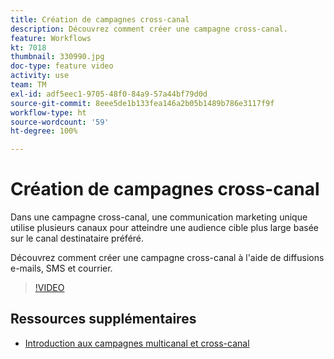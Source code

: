 ```yaml
---
title: Création de campagnes cross-canal
description: Découvrez comment créer une campagne cross-canal.
feature: Workflows
kt: 7018
thumbnail: 330990.jpg
doc-type: feature video
activity: use
team: TM
exl-id: adf5eec1-9705-48f0-84a9-57a44bf79d0d
source-git-commit: 8eee5de1b133fea146a2b05b1489b786e3117f9f
workflow-type: ht
source-wordcount: '59'
ht-degree: 100%

---
```


# Création de campagnes cross-canal

Dans une campagne cross-canal, une communication marketing unique utilise plusieurs canaux pour atteindre une audience cible plus large basée sur le canal destinataire préféré.

Découvrez comment créer une campagne cross-canal à l&#39;aide de diffusions e-mails, SMS et courrier.

>[!VIDEO](https://video.tv.adobe.com/v/330990?quality=12)

## Ressources supplémentaires

* [Introduction aux campagnes multicanal et cross-canal](/help/orchestrating-campaigns/introduction-to-cross-and-multi-channel-campaigns.md)
